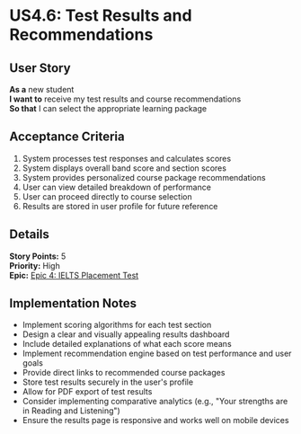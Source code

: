 # US4.6: Test Results and Recommendations

## User Story

**As a** new student  
**I want to** receive my test results and course recommendations  
**So that** I can select the appropriate learning package

## Acceptance Criteria

1. System processes test responses and calculates scores
2. System displays overall band score and section scores
3. System provides personalized course package recommendations
4. User can view detailed breakdown of performance
5. User can proceed directly to course selection
6. Results are stored in user profile for future reference

## Details

**Story Points:** 5  
**Priority:** High  
**Epic:** [Epic 4: IELTS Placement Test](./README.md)

## Implementation Notes

- Implement scoring algorithms for each test section
- Design a clear and visually appealing results dashboard
- Include detailed explanations of what each score means
- Implement recommendation engine based on test performance and user goals
- Provide direct links to recommended course packages
- Store test results securely in the user's profile
- Allow for PDF export of test results
- Consider implementing comparative analytics (e.g., "Your strengths are in Reading and Listening")
- Ensure the results page is responsive and works well on mobile devices
